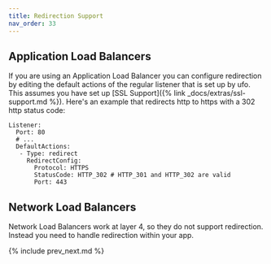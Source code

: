 ```yaml
---
title: Redirection Support
nav_order: 33
---
```


## Application Load Balancers

If you are using an Application Load Balancer you can configure redirection by editing the default actions of the regular listener that is set up by ufo. This assumes you have set up [SSL Support]({% link _docs/extras/ssl-support.md %}).  Here's an example that redirects http to https with a 302 http status code:

```
Listener:
  Port: 80
  # ...
  DefaultActions:
   - Type: redirect
     RedirectConfig:
       Protocol: HTTPS
       StatusCode: HTTP_302 # HTTP_301 and HTTP_302 are valid
       Port: 443
```


## Network Load Balancers

Network Load Balancers work at layer 4, so they do not support redirection.  Instead you need to handle redirection within your app.

{% include prev_next.md %}

